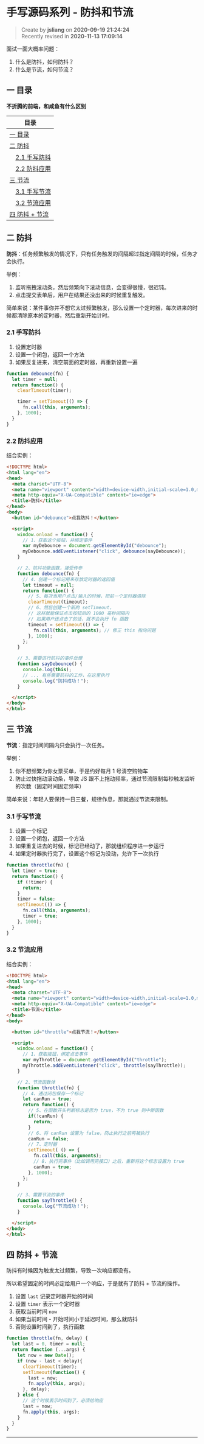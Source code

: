 手写源码系列 - 防抖和节流
===

> Create by **jsliang** on **2020-09-19 21:24:24**  
> Recently revised in **2020-11-13 17:09:14**

面试一面大概率问题：

1. 什么是防抖，如何防抖？
2. 什么是节流，如何节流？

<!-- 目录开始 -->
## 一 目录

**不折腾的前端，和咸鱼有什么区别**

| 目录 |
| --- |
| [一 目录](#chapter-one) |
| [二 防抖](#chapter-two) |
| &emsp;[2.1 手写防抖](#chapter-two-one) |
| &emsp;[2.2 防抖应用](#chapter-two-two) |
| [三 节流](#chapter-three) |
| &emsp;[3.1 手写节流](#chapter-three-one) |
| &emsp;[3.2 节流应用](#chapter-three-two) |
| [四 防抖 + 节流](#chapter-four) |
<!-- 目录结束 -->

## 二 防抖



**防抖**：任务频繁触发的情况下，只有任务触发的间隔超过指定间隔的时候，任务才会执行。

举例：

1. 监听拖拽滚动条，然后频繁向下滚动信息，会变得很慢，很迟钝。
2. 点击提交表单后，用户在结果还没出来的时候重复触发。

简单来说：某件事你并不想它太过频繁触发，那么设置一个定时器，每次进来的时候都清除原本的定时器，然后重新开始计时。

### 2.1 手写防抖



1. 设置定时器
2. 设置一个闭包，返回一个方法
3. 如果反复进来，清空前面的定时器，再重新设置一遍

```js
function debounce(fn) {
  let timer = null;
  return function() {
    clearTimeout(timer);

    timer = setTimeout(() => {
      fn.call(this, arguments);
    }, 1000);
  }
}
```

### 2.2 防抖应用



结合实例：

```html
<!DOCTYPE html>
<html lang="en">
<head>
  <meta charset="UTF-8">
  <meta name="viewport" content="width=device-width,initial-scale=1.0,maximum-scale=1.0,user-scalable=no">
  <meta http-equiv="X-UA-Compatible" content="ie=edge">
  <title>防抖</title>
</head>
<body>
  <button id="debounce">点我防抖！</button>

  <script>
    window.onload = function() {
      // 1、获取这个按钮，并绑定事件
      var myDebounce = document.getElementById("debounce");
      myDebounce.addEventListener("click", debounce(sayDebounce));
    }

    // 2、防抖功能函数，接受传参
    function debounce(fn) {
      // 4、创建一个标记用来存放定时器的返回值
      let timeout = null;
      return function() {
        // 5、每次当用户点击/输入的时候，把前一个定时器清除
        clearTimeout(timeout);
        // 6、然后创建一个新的 setTimeout，
        // 这样就能保证点击按钮后的 1000 毫秒间隔内
        // 如果用户还点击了的话，就不会执行 fn 函数
        timeout = setTimeout(() => {
          fn.call(this, arguments); // 修正 this 指向问题
        }, 1000);
      };
    }

    // 3、需要进行防抖的事件处理
    function sayDebounce() {
      console.log(this);
      // ... 有些需要防抖的工作，在这里执行
      console.log("防抖成功！");
    }

  </script>
</body>
</html>
```

## 三 节流



**节流**：指定时间间隔内只会执行一次任务。

举例：

1. 你不想频繁为你女票买单，于是约好每月 1 号清空购物车
2. 防止过快拖动滚动条，导致 JS 跟不上拖动频率，通过节流限制每秒触发监听的次数（固定时间固定频率）

简单来说：年轻人要保持一日三餐，规律作息，那就通过节流来限制。

### 3.1 手写节流



1. 设置一个标记
2. 设置一个闭包，返回一个方法
3. 如果重复进去的时候，标记已经动了，那就组织程序进一步运行
4. 如果定时器执行完了，设置这个标记为没动，允许下一次执行

```js
function throttle(fn) {
  let timer = true;
  return function() {
    if (!timer) {
      return;
    }
    timer = false;
    setTimeout(() => {
      fn.call(this, arguments);
      timer = true;
    }, 1000);
  }
}
```

### 3.2 节流应用



结合实例：

```html
<!DOCTYPE html>
<html lang="en">
<head>
  <meta charset="UTF-8">
  <meta name="viewport" content="width=device-width,initial-scale=1.0,maximum-scale=1.0,user-scalable=no">
  <meta http-equiv="X-UA-Compatible" content="ie=edge">
  <title>节流</title>
</head>
<body>

  <button id="throttle">点我节流！</button>

  <script>
    window.onload = function() {
      // 1、获取按钮，绑定点击事件
      var myThrottle = document.getElementById("throttle");
      myThrottle.addEventListener("click", throttle(sayThrottle));
    }

    // 2、节流函数体
    function throttle(fn) {
      // 4、通过闭包保存一个标记
      let canRun = true;
      return function() {
        // 5、在函数开头判断标志是否为 true，不为 true 则中断函数
        if(!canRun) {
          return;
        }
        // 6、将 canRun 设置为 false，防止执行之前再被执行
        canRun = false;
        // 7、定时器
        setTimeout( () => {
          fn.call(this, arguments);
          // 8、执行完事件（比如调用完接口）之后，重新将这个标志设置为 true
          canRun = true;
        }, 1000);
      };
    }

    // 3、需要节流的事件
    function sayThrottle() {
      console.log("节流成功！");
    }

  </script>
</body>
</html>
```

## 四 防抖 + 节流



防抖有时候因为触发太过频繁，导致一次响应都没有。

所以希望固定的时间必定给用户一个响应，于是就有了防抖 + 节流的操作。

1. 设置 `last` 记录定时器开始的时间
2. 设置 `timer` 表示一个定时器
3. 获取当前时间 `now`
4. 如果当前时间 - 开始时间小于延迟时间，那么就防抖
5. 否则设置时间到了，执行函数

```js
function throttle(fn, delay) {
  let last = 0, timer = null;
  return function (...args) {
    let now = new Date();
    if (now - last < delay){
      clearTimeout(timer);
      setTimeout(function() {
        last = now;
        fn.apply(this, args);
      }, delay);
    } else {
      // 这个时候表示时间到了，必须给响应
      last = now;
      fn.apply(this, args);
    }
  }
}
```

---



